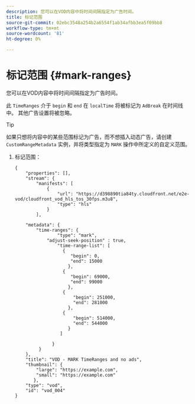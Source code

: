 ```yaml
---
description: 您可以在VOD内容中将时间间隔指定为广告时间。
title: 标记范围
source-git-commit: 02ebc3548a254b2a6554f1ab34afbb3ea5f09bb8
workflow-type: tm+mt
source-wordcount: '81'
ht-degree: 0%

---
```


# 标记范围 {#mark-ranges}

您可以在VOD内容中将时间间隔指定为广告时间。

此 `TimeRanges` 介于 `begin` 和 `end` 在 `localTime` 将被标记为 `AdBreak` 在时间线中。 其他广告设置将被忽略。

>[!TIP]
>
>如果只想将内容中的某些范围标记为广告，而不想插入动态广告，请创建 `CustomRangeMetadata` 实例，并将类型指定为 `MARK` 操作中所定义的自定义范围。

1. 标记范围：

   ```
   {   
       "properties": [],
       "stream": {
           "manifests": [
               {
                   "url": "https://d398890tia84ty.cloudfront.net/e2e-vod/cloudfront_vod_hls_tos_30fps.m3u8",
                   "type": "hls"
               }
           ],
   
       "metadata": {
           "time-ranges": {
                   "type": "mark",
               "adjust-seek-position" : true,   
                   "time-range-list": [
                     {
                        "begin": 0,
                        "end": 15000
                       },
                     {
                        "begin": 69000,
                        "end": 99000
                       },
                     {
                         "begin": 251000,
                         "end": 281000
                       },
                     {
                         "begin": 514000,
                         "end": 544000
                       }
                    ]
   
                 }
            }           
       },   
       "title": "VOD - MARK TimeRanges and no ads",
       "thumbnail": {
           "large": "https://example.com",
           "small": "https://example.com"
          },
       "type": "vod",
       "id": "vod_004"
   }
   ```
